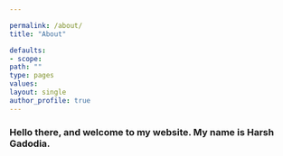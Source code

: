 ```yaml
---

permalink: /about/
title: "About"

defaults:
- scope:
path: ""
type: pages
values:
layout: single
author_profile: true
---
```



### Hello there, and welcome to my website. My name is Harsh Gadodia. 
